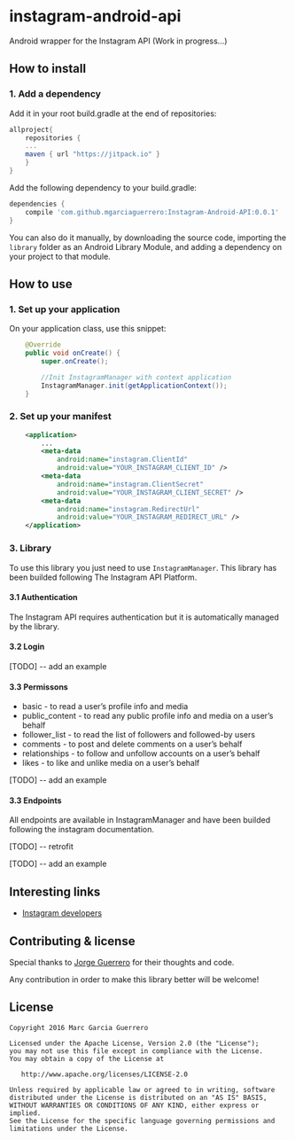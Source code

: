 instagram-android-api
========

Android wrapper for the Instagram API (Work in progress...)

## How to install

### 1. Add a dependency

Add it in your root build.gradle at the end of repositories:
```gradle
allproject{
    repositories {
    ...
    maven { url "https://jitpack.io" }
    }
}
```

Add the following dependency to your build.gradle:
```gradle
dependencies {
    compile 'com.github.mgarciaguerrero:Instagram-Android-API:0.0.1'
}
```

You can also do it manually, by downloading the source code, importing the `library` folder as an Android Library Module, and adding a dependency on your project to that module.

## How to use

### 1. Set up your application

On your application class, use this snippet:
```java
    @Override
    public void onCreate() {
        super.onCreate();

        //Init InstagramManager with context application
        InstagramManager.init(getApplicationContext());
    }
```

### 2. Set up your manifest
```xml
    <application>
        ...
        <meta-data
            android:name="instagram.ClientId"
            android:value="YOUR_INSTAGRAM_CLIENT_ID" />
        <meta-data
            android:name="instagram.ClientSecret"
            android:value="YOUR_INSTAGRAM_CLIENT_SECRET" />
        <meta-data
            android:name="instagram.RedirectUrl"
            android:value="YOUR_INSTAGRAM_REDIRECT_URL" />
    </application>
```

### 3. Library

To use this library you just need to use ```InstagramManager```. This library has been builded following The Instagram API Platform.

#### 3.1 Authentication

The Instagram API requires authentication but it is automatically managed by the library.

#### 3.2 Login

[TODO] -- add an example

#### 3.3 Permissons

* basic - to read a user’s profile info and media
* public_content - to read any public profile info and media on a user’s behalf
* follower_list - to read the list of followers and followed-by users
* comments - to post and delete comments on a user’s behalf
* relationships - to follow and unfollow accounts on a user’s behalf
* likes - to like and unlike media on a user’s behalf

[TODO] -- add an example

#### 3.3 Endpoints

All endpoints are available in InstagramManager and have been builded following the instagram documentation.

[TODO] -- retrofit

[TODO] -- add an example

## Interesting links

* [Instagram developers]

## Contributing & license

Special thanks to [Jorge Guerrero] for their thoughts and code.

Any contribution in order to make this library better will be welcome!


## License

    Copyright 2016 Marc Garcia Guerrero

    Licensed under the Apache License, Version 2.0 (the "License");
    you may not use this file except in compliance with the License.
    You may obtain a copy of the License at

       http://www.apache.org/licenses/LICENSE-2.0

    Unless required by applicable law or agreed to in writing, software
    distributed under the License is distributed on an "AS IS" BASIS,
    WITHOUT WARRANTIES OR CONDITIONS OF ANY KIND, either express or implied.
    See the License for the specific language governing permissions and
    limitations under the License.

   [Jorge Guerrero]: <http://jguerrerope.github.io/>
   [Instagram developers]: <https://www.instagram.com/developer/>
